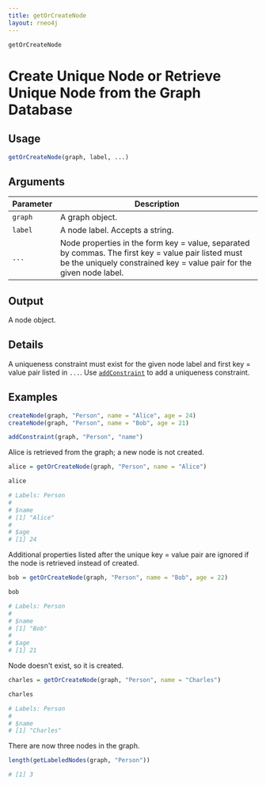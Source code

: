 ```yaml
---
title: getOrCreateNode
layout: rneo4j
---
```


`getOrCreateNode`

# Create Unique Node or Retrieve Unique Node from the Graph Database

## Usage

```r
getOrCreateNode(graph, label, ...)
```

## Arguments

| Parameter | Description     |
| --------- | --------------- |
| `graph`   | A graph object. |
| `label`   | A node label. Accepts a string. |
| `...`     | Node properties in the form key = value, separated by commas. The first key = value pair listed must be the uniquely constrained key = value pair for the given node label. |

## Output

A node object.

## Details

A uniqueness constraint must exist for the given node label and first key = value pair listed in `...`. Use [`addConstraint`](add-constraint.html) to add a uniqueness constraint.

## Examples

```r
createNode(graph, "Person", name = "Alice", age = 24)
createNode(graph, "Person", name = "Bob", age = 21)

addConstraint(graph, "Person", "name")
```

Alice is retrieved from the graph; a new node is not created.

```r
alice = getOrCreateNode(graph, "Person", name = "Alice")

alice

# Labels: Person
#
# $name
# [1] "Alice"
#
# $age
# [1] 24
```

Additional properties listed after the unique key = value pair are ignored if the node is retrieved instead of created.

```r
bob = getOrCreateNode(graph, "Person", name = "Bob", age = 22)

bob

# Labels: Person
#
# $name
# [1] "Bob"
#
# $age
# [1] 21
```

Node doesn't exist, so it is created.

```r
charles = getOrCreateNode(graph, "Person", name = "Charles")

charles

# Labels: Person
#
# $name
# [1] "Charles"
```

There are now three nodes in the graph.

```r
length(getLabeledNodes(graph, "Person"))

# [1] 3
```

